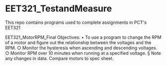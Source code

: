 # EET321_TestandMeasure
This repo contains programs used to complete assignments in PCT's EET321

EET321_MotorRPM_Final Objectives:
	• To use a program to change the RPM of a motor and figure out the relationship between the voltages and the RPM.
		○ Monitor the hysteresis when ascending and descending voltages.
		○ Monitor RPM over 10 minutes when running at a specified voltage.
			§ Note any changes in data.
Compare motors to spec sheet.
